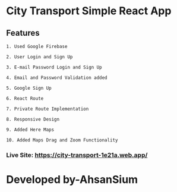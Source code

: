 # City Transport Simple React App



## Features

    1. Used Google Firebase

    2. User Login and Sign Up

    3. E-mail Password Login and Sign Up

    4. Email and Password Validation added

    5. Google Sign Up

    6. React Route

    7. Private Route Implementation

    8. Responsive Design

    9. Added Here Maps

    10. Added Maps Drag and Zoom Functionality



### Live Site: https://city-transport-1e21a.web.app/


# Developed by-AhsanSium
